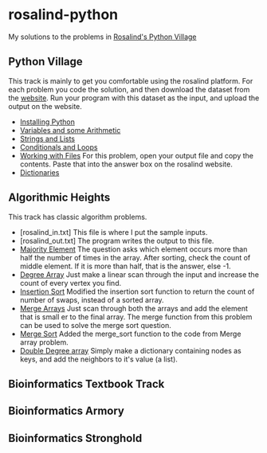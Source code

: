 # rosalind-python
My solutions to the problems in [Rosalind's Python Village](http://rosalind.info)


## Python Village

This track is mainly to get you comfortable using the rosalind platform. For each problem you code the
solution, and then download the dataset from the [website](http://rosalind.info). Run your program with
this dataset as the input, and upload the output on the website.

- [Installing Python](http://rosalind.info/problems/ini1/)
- [Variables and some Arithmetic](http://rosalind.info/problems/ini2/)
- [Strings and Lists](http://rosalind.info/problems/ini3/)
- [Conditionals and Loops](http://rosalind.info/problems/ini4/)
- [Working with Files](http://rosalind.info/problems/ini5/) For this problem, open your output file and copy the contents. Paste that into the answer box on the rosalind website.
- [Dictionaries](http://rosalind.info/problems/ini6/)


## Algorithmic Heights
This track has classic algorithm problems.
- [rosalind_in.txt] This file is where I put the sample inputs.
- [rosalind_out.txt] The program writes the output to this file.
- [Majority Element](http://rosalind.info/problems/list-view/?location=algorithmic-heights) The question asks which element occurs more than half the number of times in the array. After sorting, check the count of middle element. If it is more than half, that is the answer, else -1.
- [Degree Array](http://rosalind.info/problems/deg/) Just make a linear scan through the input and increase the count of every vertex you find.
- [Insertion Sort](http://rosalind.info/problems/ins/) Modified the insertion sort function to return the count of number of swaps, instead of a sorted array.
- [Merge Arrays](http://rosalind.info/problems/mer/) Just scan through both the arrays and add the element that is small er to the final array. The merge function from this problem can be used to solve the merge sort question.
- [Merge Sort](http://rosalind.info/problems/ms/) Added the merge_sort function to the code from Merge array problem.
- [Double Degree array](http://rosalind.info/problems/ddeg/) Simply make a dictionary containing nodes as keys, and add the neighbors to it's value (a list). 
## Bioinformatics Textbook Track


## Bioinformatics Armory


## Bioinformatics Stronghold
